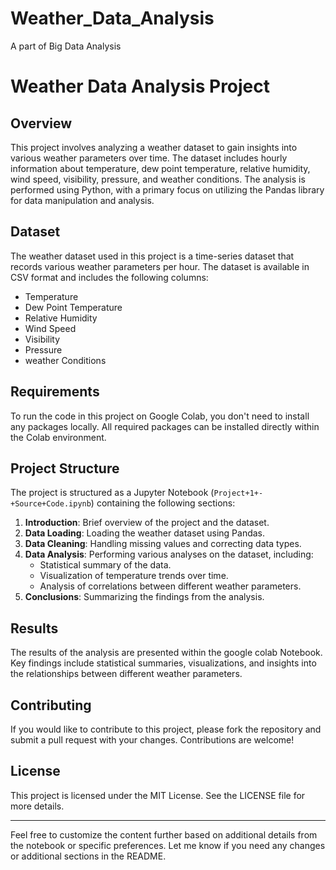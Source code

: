 # Weather_Data_Analysis
A part of Big Data Analysis
# Weather Data Analysis Project

## Overview

This project involves analyzing a weather dataset to gain insights into various weather parameters over time. The dataset includes hourly information about temperature, dew point temperature, relative humidity, wind speed, visibility, pressure, and weather conditions. The analysis is performed using Python, with a primary focus on utilizing the Pandas library for data manipulation and analysis.

## Dataset

The weather dataset used in this project is a time-series dataset that records various weather parameters per hour. The dataset is available in CSV format and includes the following columns:
- Temperature
- Dew Point Temperature
- Relative Humidity
- Wind Speed
- Visibility
- Pressure
- weather Conditions

## Requirements

To run the code in this project on Google Colab, you don't need to install any packages locally. All required packages can be installed directly within the Colab environment.

## Project Structure

The project is structured as a Jupyter Notebook (`Project+1+-+Source+Code.ipynb`) containing the following sections:
1. **Introduction**: Brief overview of the project and the dataset.
2. **Data Loading**: Loading the weather dataset using Pandas.
3. **Data Cleaning**: Handling missing values and correcting data types.
4. **Data Analysis**: Performing various analyses on the dataset, including:
   - Statistical summary of the data.
   - Visualization of temperature trends over time.
   - Analysis of correlations between different weather parameters.
5. **Conclusions**: Summarizing the findings from the analysis.


## Results

The results of the analysis are presented within the google colab Notebook. Key findings include statistical summaries, visualizations, and insights into the relationships between different weather parameters.

## Contributing

If you would like to contribute to this project, please fork the repository and submit a pull request with your changes. Contributions are welcome!

## License

This project is licensed under the MIT License. See the LICENSE file for more details.

---

Feel free to customize the content further based on additional details from the notebook or specific preferences. Let me know if you need any changes or additional sections in the README.
